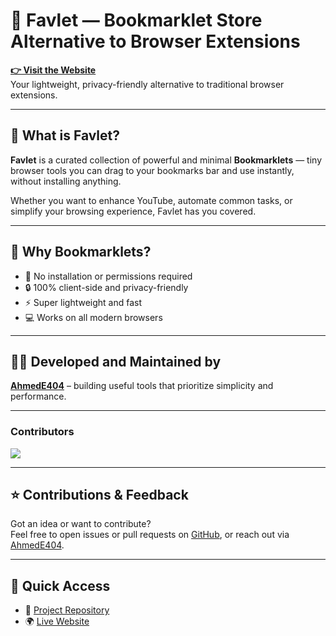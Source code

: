 # 🌟 Favlet — Bookmarklet Store Alternative to Browser Extensions

**[👉 Visit the Website](https://favlet.github.io/)**  
Your lightweight, privacy-friendly alternative to traditional browser extensions.

---

## 🔹 What is Favlet?

**Favlet** is a curated collection of powerful and minimal **Bookmarklets** — tiny browser tools you can drag to your bookmarks bar and use instantly, without installing anything.

Whether you want to enhance YouTube, automate common tasks, or simplify your browsing experience, Favlet has you covered.

---

## 🚀 Why Bookmarklets?

- 🧩 No installation or permissions required  
- 🔒 100% client-side and privacy-friendly  
- ⚡ Super lightweight and fast  
- 💻 Works on all modern browsers

---

## 👨‍💻 Developed and Maintained by

**[AhmedE404](https://github.com/ahmede404)** – building useful tools that prioritize simplicity and performance.

---

### Contributors

<a href="https://github.com/Favlet/Favlet.github.io/graphs/contributors">
  <img src="https://contrib.rocks/image?repo=Favlet/Favlet.github.io" />
</a>

---

## ⭐ Contributions & Feedback

Got an idea or want to contribute?  
Feel free to open issues or pull requests on [GitHub](https://github.com/favlet/favlet.github.io), or reach out via [AhmedE404](https://github.com/ahmede404).

---

## 🔗 Quick Access

- 📂 [Project Repository](https://github.com/favlet/favlet.github.io)  
- 🌍 [Live Website](https://favlet.github.io/)
